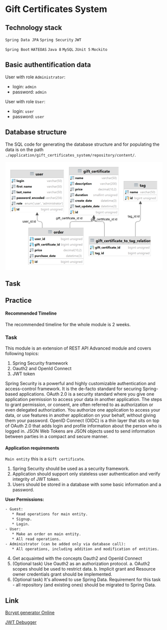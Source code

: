 # Gift Certificates System

## Technology stack
`Spring Data JPA` `Spring Security` `JWT`

`Spring Boot` `HATEOAS` `Java 8` `MySQL` `JUnit 5` `Mockito`

## Basic authentification data
User with role `Administrator`:  
- login: `admin`  
- password: `admin`

User with role `User`:  
- login: `user`  
- password: `user`

## Database structure
The SQL code for generating the database structure and for populating the data is on the path `./application/gift_certificates_system/repository/content/`.

![Database structure](./application/gift_certificates_system/repository/content/gift_certificates_system_db.png)

## Task

## Practice

#### Recommended Timeline
The recommended timeline for the whole module is 2 weeks.

### Task

This module is an extension of REST API Advanced module and covers following topics:

1. Spring Security framework
2. Oauth2 and OpenId Connect
3. JWT token

Spring Security is a powerful and highly customizable authentication and access-control framework. It is the de-facto standard for securing Spring-based applications. OAuth 2.0 is a security standard where you give one application permission to access your data in another application. The steps to grant permission, or consent, are often referred to as authorization or even delegated authorization. You authorize one application to access your data, or use features in another application on your behalf, without giving them your password. OpenID Connect (OIDC) is a thin layer that sits on top of OAuth 2.0 that adds login and profile information about the person who is logged in. JSON Web Tokens are JSON objects used to send information between parties in a compact and secure manner.

#### Application requirements

`Main entity` this is a `Gift certificate`.

1. Spring Security should be used as a security framework.
2. Application should support only stateless user authentication and verify integrity of JWT token.
3. Users should be stored in a database with some basic information and a password.

**User Permissions:**
```
- Guest:
   * Read operations for main entity.
   * Signup.
   * Login.
- User:
   * Make an order on main entity.
   * All read operations.
- Administrator (can be added only via database call):
   * All operations, including addition and modification of entities.
```

4. Get acquainted with the concepts Oauth2 and OpenId Connect
5. (Optional task) Use Oauth2 as an authorization protocol.
    a. OAuth2 scopes should be used to restrict data.
    b. Implicit grant and Resource owner credentials grant should be implemented.
6. (Optional task) It's allowed to use Spring Data. Requirement for this task - all repository (and existing ones) should be migrated to Spring Data.

## Link
[Bcrypt generator Online](https://bcrypt-generator.com)

[JWT Debugger](https://jwt.io/)